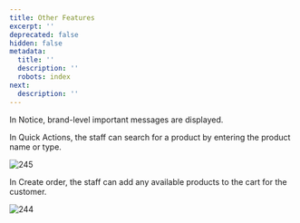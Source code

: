 ```yaml
---
title: Other Features
excerpt: ''
deprecated: false
hidden: false
metadata:
  title: ''
  description: ''
  robots: index
next:
  description: ''
---
```

In Notice, brand-level important messages are displayed.

In Quick Actions, the staff can search for a product by entering the product name or type.

![245](https://files.readme.io/1946523-1.png "1.png")

In Create order, the staff can add any available products to the cart for the customer.

![244](https://files.readme.io/dc13a36-2.png "2.png")
